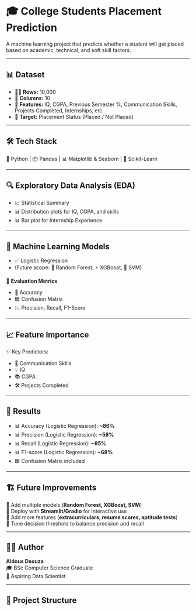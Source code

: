 # 🎓 College Students Placement Prediction  

A machine learning project that predicts whether a student will get placed based on academic, technical, and soft skill factors.  

---

## 📊 Dataset  
- 🧑‍🎓 **Rows:** 10,000  
- 📑 **Columns:** 10  
- 📌 **Features:** IQ, CGPA, Previous Semester %, Communication Skills, Projects Completed, Internships, etc.  
- 🎯 **Target:** Placement Status (Placed / Not Placed)  

---

## 🛠️ Tech Stack  
🐍 Python | 📦 Pandas | 📊 Matplotlib & Seaborn | 🤖 Scikit-Learn  

---

## 🔍 Exploratory Data Analysis (EDA)  
- 📈 Statistical Summary  
- 📊 Distribution plots for IQ, CGPA, and skills  
- 📊 Bar plot for Internship Experience

---

## 🤖 Machine Learning Models  
- ✅ Logistic Regression  
- (Future scope: 🌲 Random Forest, ⚡ XGBoost, 🎯 SVM)  

📌 **Evaluation Metrics**  
- 🎯 Accuracy  
- 🟦 Confusion Matrix  
- 📉 Precision, Recall, F1-Score  

---

## 📈 Feature Importance  
✨ Key Predictors:  
- 🧠 Communication Skills  
- 💡 IQ  
- 📚 CGPA  
- 🛠️ Projects Completed  

---

## 🚀 Results  
- 📊 Accuracy (Logistic Regression): **~86%**
- 📊 Precision (Logistic Regression): **~56%**
- 📊 Recall (Logistic Regression): **~85%**
- 📊 F1-score (Logistic Regression): **~68%** 
- 🟦 Confusion Matrix included  

---

## 🏗️ Future Improvements  
🔹 Add multiple models (**Random Forest, XGBoost, SVM**)  
🔹 Deploy with **Streamlit/Gradio** for interactive use  
🔹 Add more features (**extracurriculars, resume scores, aptitude tests**)  
🔹 Tune decision threshold to balance precision and recall

---

## 🧑‍💻 Author  
**Aldous Dsouza**  
🎓 BSc Computer Science Graduate  
💼 Aspiring Data Scientist

---


## 📂 Project Structure  
